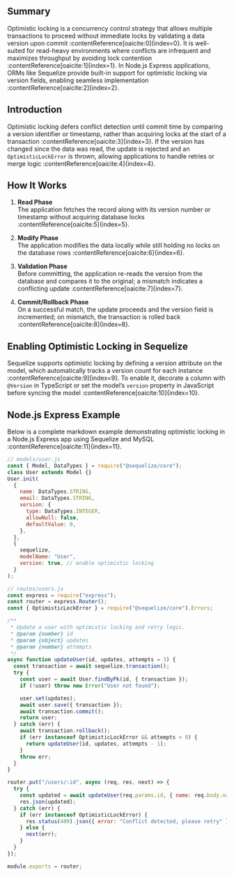## Summary

Optimistic locking is a concurrency control strategy that allows multiple transactions to proceed without immediate locks by validating a data version upon commit :contentReference[oaicite:0]{index=0}. It is well-suited for read-heavy environments where conflicts are infrequent and maximizes throughput by avoiding lock contention :contentReference[oaicite:1]{index=1}. In Node.js Express applications, ORMs like Sequelize provide built-in support for optimistic locking via version fields, enabling seamless implementation :contentReference[oaicite:2]{index=2}.

## Introduction

Optimistic locking defers conflict detection until commit time by comparing a version identifier or timestamp, rather than acquiring locks at the start of a transaction :contentReference[oaicite:3]{index=3}. If the version has changed since the data was read, the update is rejected and an `OptimisticLockError` is thrown, allowing applications to handle retries or merge logic :contentReference[oaicite:4]{index=4}.

## How It Works

1. **Read Phase**  
   The application fetches the record along with its version number or timestamp without acquiring database locks :contentReference[oaicite:5]{index=5}.

2. **Modify Phase**  
   The application modifies the data locally while still holding no locks on the database rows :contentReference[oaicite:6]{index=6}.

3. **Validation Phase**  
   Before committing, the application re-reads the version from the database and compares it to the original; a mismatch indicates a conflicting update :contentReference[oaicite:7]{index=7}.

4. **Commit/Rollback Phase**  
   On a successful match, the update proceeds and the version field is incremented; on mismatch, the transaction is rolled back :contentReference[oaicite:8]{index=8}.

## Enabling Optimistic Locking in Sequelize

Sequelize supports optimistic locking by defining a version attribute on the model, which automatically tracks a version count for each instance :contentReference[oaicite:9]{index=9}. To enable it, decorate a column with `@Version` in TypeScript or set the model’s `version` property in JavaScript before syncing the model :contentReference[oaicite:10]{index=10}.

## Node.js Express Example

Below is a complete markdown example demonstrating optimistic locking in a Node.js Express app using Sequelize and MySQL :contentReference[oaicite:11]{index=11}.

```js
// models/user.js
const { Model, DataTypes } = require("@sequelize/core");
class User extends Model {}
User.init(
  {
    name: DataTypes.STRING,
    email: DataTypes.STRING,
    version: {
      type: DataTypes.INTEGER,
      allowNull: false,
      defaultValue: 0,
    },
  },
  {
    sequelize,
    modelName: "User",
    version: true, // enable optimistic locking
  }
);

// routes/users.js
const express = require("express");
const router = express.Router();
const { OptimisticLockError } = require("@sequelize/core").Errors;

/**
 * Update a user with optimistic locking and retry logic.
 * @param {number} id
 * @param {object} updates
 * @param {number} attempts
 */
async function updateUser(id, updates, attempts = 3) {
  const transaction = await sequelize.transaction();
  try {
    const user = await User.findByPk(id, { transaction });
    if (!user) throw new Error("User not found");

    user.set(updates);
    await user.save({ transaction });
    await transaction.commit();
    return user;
  } catch (err) {
    await transaction.rollback();
    if (err instanceof OptimisticLockError && attempts > 0) {
      return updateUser(id, updates, attempts - 1);
    }
    throw err;
  }
}

router.put("/users/:id", async (req, res, next) => {
  try {
    const updated = await updateUser(req.params.id, { name: req.body.name });
    res.json(updated);
  } catch (err) {
    if (err instanceof OptimisticLockError) {
      res.status(409).json({ error: "Conflict detected, please retry" });
    } else {
      next(err);
    }
  }
});

module.exports = router;
```
